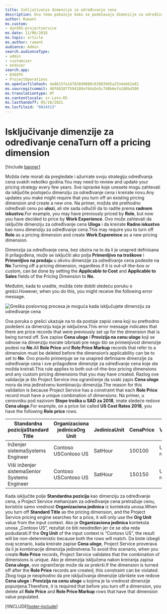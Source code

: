 ```yaml
---
title: Isključivanje dimenzije za određivanje cena
description: Ova tema pokazuje kako se podešavaju dimenzije za određivanje cena u rešenju Project Service.
author: Rumant
ms.custom:
- dyn365-projectservice
ms.date: 11/06/2018
ms.topic: article
ms.author: rumant
audience: Admin
search.audienceType:
- admin
- customizer
- enduser
search.app:
- D365PS
- ProjectOperations
ms.openlocfilehash: da8615fa147838d9088c639039d5a2534e662e82
ms.sourcegitcommit: 40f68387f594180af64a5e5c748b6efa188bd300
ms.translationtype: HT
ms.contentlocale: sr-Latn-RS
ms.lasthandoff: 05/10/2021
ms.locfileid: "6014313"
---
```

# <a name="turn-off-a-pricing-dimension"></a><span data-ttu-id="9f339-103">Isključivanje dimenzije za određivanje cena</span><span class="sxs-lookup"><span data-stu-id="9f339-103">Turn off a pricing dimension</span></span>

[!include [banner](../includes/psa-now-project-operations.md)]

<span data-ttu-id="9f339-104">Možda ćete morati da pregledate i ažurirate svoju strategiju određivanja cena svakih nekoliko godina.</span><span class="sxs-lookup"><span data-stu-id="9f339-104">You may need to review and update your pricing strategy every few years.</span></span> <span data-ttu-id="9f339-105">Sve ispravke koje unesete mogu zahtevati da isključite postojeću dimenziju za određivanje cena i kreirate novu.</span><span class="sxs-lookup"><span data-stu-id="9f339-105">Any updates you make might require that you turn off an existing pricing dimension and create a new one.</span></span> <span data-ttu-id="9f339-106">Na primer, možda ste prethodno određivali cenu po **ulozi**, ali ste sada odlučili da to radite prema **radnom iskustvu**.</span><span class="sxs-lookup"><span data-stu-id="9f339-106">For example, you may have previously priced by **Role**, but now you have decided to price by **Work Experience**.</span></span> <span data-ttu-id="9f339-107">Ovo može zahtevati da isključite dimenziju za određivanje cena **Uloga** i da kreirate **Radno iskustvo** kao novu dimenziju za određivanje cena.</span><span class="sxs-lookup"><span data-stu-id="9f339-107">This may require you to turn off **Role** as a pricing dimension and create **Work Expereince** as a new pricing dimension.</span></span> 

<span data-ttu-id="9f339-108">Dimenzija za određivanje cena, bez obzira na to da li je unapred definisana ili prilagođena, može se isključiti ako polja **Primenljivo na troškove** i **Primenljivo na prodaju** u okviru dimenzije za određivanje cena podesite na **Ne**.</span><span class="sxs-lookup"><span data-stu-id="9f339-108">Turning off a pricing dimension, regardless if it is out-of-the-box or custom, can be done by setting the **Applicable to Cost** and **Applicable to Sales** fields of the Pricing Dimension to **No**.</span></span>

<span data-ttu-id="9f339-109">Međutim, kada to uradite, možda ćete dobiti sledeću poruku o grešci.</span><span class="sxs-lookup"><span data-stu-id="9f339-109">However, when you do this, you might receive the following error message.</span></span>

![Greška poslovnog procesa je moguća kada isključujete dimenziju za određivanje cena](media/Business-Process-Error.png)


<span data-ttu-id="9f339-111">Ova poruka o grešci ukazuje na to da postoje zapisi cena koji su prethodno podešeni za dimenziju koja je isključena.</span><span class="sxs-lookup"><span data-stu-id="9f339-111">This error message indicates that there are price records that were previously set up for the dimension that is being turned off.</span></span> <span data-ttu-id="9f339-112">Sve zapise **Cena uloge** i **Provizija na cenu uloge** koji se odnose na dimenziju morate izbrisati pre nego što se primenjivost dimenzije podesi na **Ne**.</span><span class="sxs-lookup"><span data-stu-id="9f339-112">All **Role Price** and **Role Price Markup** records that refer to a dimension must be deleted before the dimension’s applicability can be to set to **No**.</span></span> <span data-ttu-id="9f339-113">Ovo pravilo primenjuje se na unapred definisane dimenzije za određivanje cena i sve prilagođene dimenzije za određivanje cena koje ste možda kreirali.</span><span class="sxs-lookup"><span data-stu-id="9f339-113">This rule applies to both out-of-the-box pricing dimensions and any custom pricing dimensions that you may have created.</span></span> <span data-ttu-id="9f339-114">Razlog ove validacije je što Project Service ima ograničenje da svaki zapis **Cena uloge** mora da ima jedinstvenu kombinaciju dimenzija.</span><span class="sxs-lookup"><span data-stu-id="9f339-114">The reason for this validation is because Project Service has a constraint that each **Role Price** record must have a unique combination of dimensions.</span></span> <span data-ttu-id="9f339-115">Na primer, u cenovniku pod nazivom **Stope troška u SAD za 2018**, imate sledeće redove **Cena uloge**.</span><span class="sxs-lookup"><span data-stu-id="9f339-115">For example, on a price list called **US Cost Rates 2018**, you have the following **Role price** rows.</span></span> 

| <span data-ttu-id="9f339-116">Standardna pozicija</span><span class="sxs-lookup"><span data-stu-id="9f339-116">Standard Title</span></span>         | <span data-ttu-id="9f339-117">Organizaciona jedinica</span><span class="sxs-lookup"><span data-stu-id="9f339-117">Org Unit</span></span>    |<span data-ttu-id="9f339-118">Jedinica</span><span class="sxs-lookup"><span data-stu-id="9f339-118">Unit</span></span>   |<span data-ttu-id="9f339-119">Cena</span><span class="sxs-lookup"><span data-stu-id="9f339-119">Price</span></span>  |<span data-ttu-id="9f339-120">Valuta</span><span class="sxs-lookup"><span data-stu-id="9f339-120">Currency</span></span>  |
| -----------------------|-------------|-------|-------|----------|
| <span data-ttu-id="9f339-121">Inženjer sistema</span><span class="sxs-lookup"><span data-stu-id="9f339-121">Systems Engineer</span></span>|<span data-ttu-id="9f339-122">Contoso US</span><span class="sxs-lookup"><span data-stu-id="9f339-122">Contoso US</span></span>|<span data-ttu-id="9f339-123">Sat</span><span class="sxs-lookup"><span data-stu-id="9f339-123">Hour</span></span>| <span data-ttu-id="9f339-124">100</span><span class="sxs-lookup"><span data-stu-id="9f339-124">100</span></span>|<span data-ttu-id="9f339-125">USD rešenje</span><span class="sxs-lookup"><span data-stu-id="9f339-125">USD</span></span>|
| <span data-ttu-id="9f339-126">Viši inženjer sistema</span><span class="sxs-lookup"><span data-stu-id="9f339-126">Senior Systems Engineer</span></span>|<span data-ttu-id="9f339-127">Contoso US</span><span class="sxs-lookup"><span data-stu-id="9f339-127">Contoso US</span></span>|<span data-ttu-id="9f339-128">Sat</span><span class="sxs-lookup"><span data-stu-id="9f339-128">Hour</span></span>| <span data-ttu-id="9f339-129">150</span><span class="sxs-lookup"><span data-stu-id="9f339-129">150</span></span>| <span data-ttu-id="9f339-130">USD rešenje</span><span class="sxs-lookup"><span data-stu-id="9f339-130">USD</span></span>|


<span data-ttu-id="9f339-131">Kada isključite polje **Standardna pozicija** kao dimenziju za određivanje cena, a Project Service mehanizam za određivanje cena pretražuje cenu, koristiće samo vrednost **Organizaciona jedinica** iz konteksta unosa.</span><span class="sxs-lookup"><span data-stu-id="9f339-131">When you turn off **Standard Title** as the pricing dimension, and the Project Service pricing engine searches for a price, it will only use the **Org Unit** value from the input context.</span></span> <span data-ttu-id="9f339-132">Ako je **Organizaciona jedinica** konteksta unosa „Contoso US“, rezultat će biti neodređen jer će se oba reda podudarati.</span><span class="sxs-lookup"><span data-stu-id="9f339-132">If the **Org Unit** of the input context is “Contoso US”, the result will be non-deterministic because both the rows will match.</span></span> <span data-ttu-id="9f339-133">Da biste izbegli ovaj scenario, kada kreirate zapise **Cena uloge**, Project Service proverava da li je kombinacije dimenzija jedinstvena.</span><span class="sxs-lookup"><span data-stu-id="9f339-133">To avoid this scenario, when you create **Role Price** records, Project Service validates that the combination of dimensions is unique.</span></span> <span data-ttu-id="9f339-134">Ako je dimenzija isključena nakon kreiranja zapisa **Cena uloge**, ovo ograničenje može da se prekrši.</span><span class="sxs-lookup"><span data-stu-id="9f339-134">If the dimension is turned off after the **Role Price** records are created, this constraint can be violated.</span></span> <span data-ttu-id="9f339-135">Zbog toga je neophodno da pre isključivanja dimenzije izbrišete sve redove **Cena uloge** i **Provizija na cenu uloge** u kojima je ta vrednost dimenzije popunjena.</span><span class="sxs-lookup"><span data-stu-id="9f339-135">Therefore, it is required that before you turn off a dimension, you delete all **Role Price** and **Role Price Markup** rows that have that dimension value populated.</span></span>



[!INCLUDE[footer-include](../includes/footer-banner.md)]